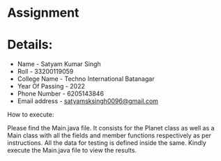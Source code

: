 # Assignment

# Details:
 * Name - Satyam Kumar Singh
 * Roll - 33200119059
 * College Name - Techno International Batanagar
 * Year Of Passing - 2022
 * Phone Number - 6205143846
 * Email address - satyamsksingh0096@gmail.com

How to execute:

Please find the Main.java file. 
It consists for the Planet class as well as a Main class with all the fields and member functions respectively as per instructions.
All the data for testing is defined inside the same.
Kindly execute the Main.java file to view the results.
